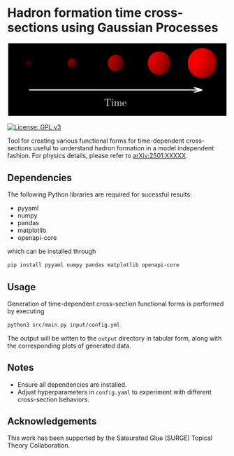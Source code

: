 # Hadron formation time cross-sections using Gaussian Processes
<p align="center">
<img src="logo/logo.png" alt="logo" width="500"/>
</p>

[![License: GPL v3](https://img.shields.io/badge/License-GPL%20v3-blue.svg)](https://www.gnu.org/licenses/gpl-3.0)

Tool for creating various functional forms for time-dependent cross-sections useful to understand hadron formation in a model independent fashion. For physics details, please refer to [arXiv:2501:XXXXX](www.arxiv.org/abs/2501.XXXXX).

## Dependencies
The following Python libraries are required for sucessful results:
- pyyaml
- numpy
- pandas
- matplotlib
- openapi-core

which can be installed through
```bash
pip install pyyaml numpy pandas matplotlib openapi-core
```

## Usage
Generation of time-dependent cross-section functional forms is performed by executing
```bash
python3 src/main.py input/config.yml
```

The output will be witten to the `output` directory in tabular form, along with the corresponding plots of generated data.

## Notes
- Ensure all dependencies are installed.
- Adjust hyperparameters in `config.yaml` to experiment with different cross-section behaviors.

## Acknowledgements
This work has been supported by the Sateurated Glue (SURGE) Topical Theory Collaboration.